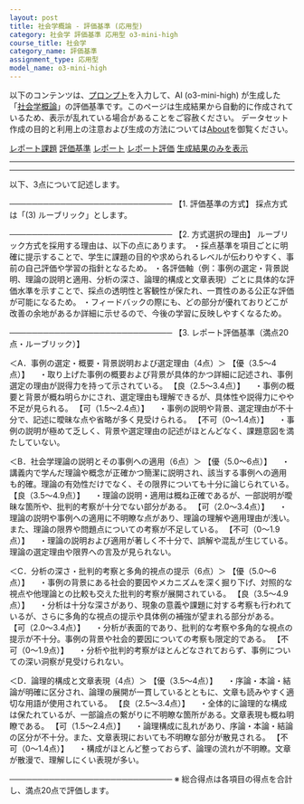 ```yaml
---
layout: post
title: 社会学概論 - 評価基準 (応用型)
category: 社会学 評価基準 応用型 o3-mini-high
course_title: 社会学
category_name: 評価基準
assignment_type: 応用型
model_name: o3-mini-high
---
```


以下のコンテンツは、[プロンプト](https://github.com/takedatoshiyuki/synthetic_assignments/tree/main/generated/社会学/o3-mini-high/prompt_評価基準-応用型.md)を入力して、AI (o3-mini-high) が生成した「[社会学概論](/contents/社会学/)」の評価基準です。このページは生成結果から自動的に作成されているため、表示が乱れている場合があることをご容赦ください。
データセット作成の目的と利用上の注意および生成の方法については[About](/About)を御覧ください。

[レポート課題](../レポート課題-応用型)
[評価基準](../評価基準-応用型)
[レポート](../レポート-応用型)
[レポート評価](../レポート評価-応用型)
[生成結果のみを表示](https://github.com/takedatoshiyuki/synthetic_assignments/tree/main/generated/社会学/o3-mini-high/評価基準-応用型.md)
  

***
***
  
以下、3点について記述します。

─────────────────────────────
【1. 評価基準の方式】
採点方式は「(3) ルーブリック」とします。

─────────────────────────────
【2. 方式選択の理由】
ルーブリック方式を採用する理由は、以下の点にあります。
・採点基準を項目ごとに明確に提示することで、学生に課題の目的や求められるレベルが伝わりやすく、事前の自己評価や学習の指針となるため。
・各評価軸（例：事例の選定・背景説明、理論の説明と適用、分析の深さ、論理的構成と文章表現）ごとに具体的な評価水準を示すことで、採点の透明性と客観性が保たれ、一貫性のある公正な評価が可能になるため。
・フィードバックの際にも、どの部分が優れておりどこが改善の余地があるか詳細に示せるので、今後の学習に反映しやすくなるため。

─────────────────────────────
【3. レポート評価基準（満点20点・ルーブリック）】

＜A．事例の選定・概要・背景説明および選定理由（4点）＞
【優（3.5～4点）】
　・取り上げた事例の概要および背景が具体的かつ詳細に記述され、事例選定の理由が説得力を持って示されている。
【良（2.5～3.4点）】
　・事例の概要と背景が概ね明らかにされ、選定理由も理解できるが、具体性や説得力にやや不足が見られる。
【可（1.5～2.4点）】
　・事例の説明や背景、選定理由が不十分で、記述に曖昧な点や省略が多く見受けられる。
【不可（0～1.4点）】
　・事例の説明が極めて乏しく、背景や選定理由の記述がほとんどなく、課題意図を満たしていない。

＜B．社会学理論の説明とその事例への適用（6点）＞
【優（5.0～6点）】
　・講義内で学んだ理論や概念が正確かつ簡潔に説明され、該当する事例への適用も的確。理論の有効性だけでなく、その限界についても十分に論じられている。
【良（3.5～4.9点）】
　・理論の説明・適用は概ね正確であるが、一部説明が曖昧な箇所や、批判的考察が十分でない部分がある。
【可（2.0～3.4点）】
　・理論の説明や事例への適用に不明瞭な点があり、理論の理解や適用理由が浅い。また、理論の限界や問題点についての考察が不足している。
【不可（0～1.9点）】
　・理論の説明および適用が著しく不十分で、誤解や混乱が生じている。理論の選定理由や限界への言及が見られない。

＜C．分析の深さ・批判的考察と多角的視点の提示（6点）＞
【優（5.0～6点）】
　・事例の背景にある社会的要因やメカニズムを深く掘り下げ、対照的な視点や他理論との比較も交えた批判的考察が展開されている。
【良（3.5～4.9点）】
　・分析は十分な深さがあり、現象の意義や課題に対する考察も行われているが、さらに多角的な視点の提示や具体例の補強が望まれる部分がある。
【可（2.0～3.4点）】
　・分析が表面的であり、批判的な考察や多角的な視点の提示が不十分。事例の背景や社会的要因についての考察も限定的である。
【不可（0～1.9点）】
　・分析や批判的考察がほとんどなされておらず、事例についての深い洞察が見受けられない。

＜D．論理的構成と文章表現（4点）＞
【優（3.5～4点）】
　・序論・本論・結論が明確に区分され、論理の展開が一貫しているとともに、文章も読みやすく適切な用語が使用されている。
【良（2.5～3.4点）】
　・全体的に論理的な構成は保たれているが、一部論点の繋がりに不明瞭な箇所がある。文章表現も概ね明瞭である。
【可（1.5～2.4点）】
　・論理構成に乱れがあり、序論・本論・結論の区分が不十分。また、文章表現においても不明瞭な部分が散見される。
【不可（0～1.4点）】
　・構成がほとんど整っておらず、論理の流れが不明瞭。文章が散漫で、理解しにくい表現が多い。

─────────────────────────────
※ 総合得点は各項目の得点を合計し、満点20点で評価します。
